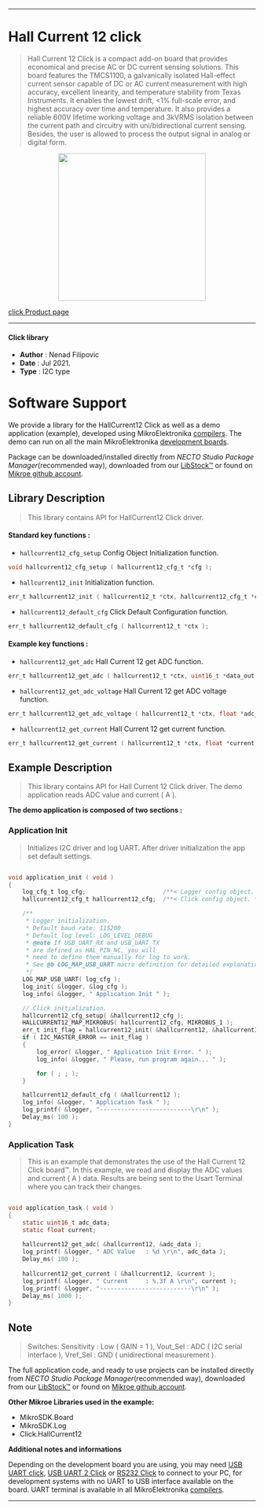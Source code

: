 
---
# Hall Current 12 click

> Hall Current 12 Click is a compact add-on board that provides economical and precise AC or DC current sensing solutions. This board features the TMCS1100, a galvanically isolated Hall-effect current sensor capable of DC or AC current measurement with high accuracy, excellent linearity, and temperature stability from Texas Instruments. It enables the lowest drift, <1% full-scale error, and highest accuracy over time and temperature. It also provides a reliable 600V lifetime working voltage and 3kVRMS isolation between the current path and circuitry with uni/bidirectional current sensing. Besides, the user is allowed to process the output signal in analog or digital form.

<p align="center">
  <img src="https://download.mikroe.com/images/click_for_ide/hallcurrent12_click.png" height=300px>
</p>

[click Product page](https://www.mikroe.com/hall-current-12-click)

---


#### Click library

- **Author**        : Nenad Filipovic
- **Date**          : Jul 2021.
- **Type**          : I2C type


# Software Support

We provide a library for the HallCurrent12 Click
as well as a demo application (example), developed using MikroElektronika
[compilers](https://www.mikroe.com/necto-studio).
The demo can run on all the main MikroElektronika [development boards](https://www.mikroe.com/development-boards).

Package can be downloaded/installed directly from *NECTO Studio Package Manager*(recommended way), downloaded from our [LibStock&trade;](https://libstock.mikroe.com) or found on [Mikroe github account](https://github.com/MikroElektronika/mikrosdk_click_v2/tree/master/clicks).

## Library Description

> This library contains API for HallCurrent12 Click driver.

#### Standard key functions :

- `hallcurrent12_cfg_setup` Config Object Initialization function.
```c
void hallcurrent12_cfg_setup ( hallcurrent12_cfg_t *cfg );
```

- `hallcurrent12_init` Initialization function.
```c
err_t hallcurrent12_init ( hallcurrent12_t *ctx, hallcurrent12_cfg_t *cfg );
```

- `hallcurrent12_default_cfg` Click Default Configuration function.
```c
err_t hallcurrent12_default_cfg ( hallcurrent12_t *ctx );
```

#### Example key functions :

- `hallcurrent12_get_adc` Hall Current 12 get ADC function.
```c
err_t hallcurrent12_get_adc ( hallcurrent12_t *ctx, uint16_t *data_out );
```

- `hallcurrent12_get_adc_voltage` Hall Current 12 get ADC voltage function.
```c
err_t hallcurrent12_get_adc_voltage ( hallcurrent12_t *ctx, float *adc_vtg );
```

- `hallcurrent12_get_current` Hall Current 12 get current function.
```c
err_t hallcurrent12_get_current ( hallcurrent12_t *ctx, float *current );
```

## Example Description

> This library contains API for Hall Current 12 Click driver.
> The demo application reads ADC value and current ( A ).

**The demo application is composed of two sections :**

### Application Init

> Initializes I2C driver and log UART.
> After driver initialization the app set default settings.

```c

void application_init ( void ) 
{
    log_cfg_t log_cfg;                      /**< Logger config object. */
    hallcurrent12_cfg_t hallcurrent12_cfg;  /**< Click config object. */

    /** 
     * Logger initialization.
     * Default baud rate: 115200
     * Default log level: LOG_LEVEL_DEBUG
     * @note If USB_UART_RX and USB_UART_TX 
     * are defined as HAL_PIN_NC, you will 
     * need to define them manually for log to work. 
     * See @b LOG_MAP_USB_UART macro definition for detailed explanation.
     */
    LOG_MAP_USB_UART( log_cfg );
    log_init( &logger, &log_cfg );
    log_info( &logger, " Application Init " );

    // Click initialization.
    hallcurrent12_cfg_setup( &hallcurrent12_cfg );
    HALLCURRENT12_MAP_MIKROBUS( hallcurrent12_cfg, MIKROBUS_1 );
    err_t init_flag = hallcurrent12_init( &hallcurrent12, &hallcurrent12_cfg );
    if ( I2C_MASTER_ERROR == init_flag ) 
    {
        log_error( &logger, " Application Init Error. " );
        log_info( &logger, " Please, run program again... " );

        for ( ; ; );
    }

    hallcurrent12_default_cfg ( &hallcurrent12 );
    log_info( &logger, " Application Task " );
    log_printf( &logger, "--------------------------\r\n" );
    Delay_ms( 100 );
}

```

### Application Task

> This is an example that demonstrates the use of the Hall Current 12 Click board™.
> In this example, we read and display the ADC values and current ( A ) data.
> Results are being sent to the Usart Terminal where you can track their changes.

```c

void application_task ( void ) 
{
    static uint16_t adc_data;
    static float current;
    
    hallcurrent12_get_adc( &hallcurrent12, &adc_data );
    log_printf( &logger, " ADC Value   : %d \r\n", adc_data );
    Delay_ms( 100 );
    
    hallcurrent12_get_current ( &hallcurrent12, &current );
    log_printf( &logger, " Current     : %.3f A \r\n", current );
    log_printf( &logger, "--------------------------\r\n" );
    Delay_ms( 1000 );
}

```

## Note

> Switches: 
>    Sensitivity : Low ( GAIN = 1 ),
>    Vout_Sel    : ADC ( I2C serial interface ),
>    Vref_Sel    : GND (  unidirectional measurement ).

The full application code, and ready to use projects can be installed directly from *NECTO Studio Package Manager*(recommended way), downloaded from our [LibStock&trade;](https://libstock.mikroe.com) or found on [Mikroe github account](https://github.com/MikroElektronika/mikrosdk_click_v2/tree/master/clicks).

**Other Mikroe Libraries used in the example:**

- MikroSDK.Board
- MikroSDK.Log
- Click.HallCurrent12

**Additional notes and informations**

Depending on the development board you are using, you may need
[USB UART click](https://www.mikroe.com/usb-uart-click),
[USB UART 2 Click](https://www.mikroe.com/usb-uart-2-click) or
[RS232 Click](https://www.mikroe.com/rs232-click) to connect to your PC, for
development systems with no UART to USB interface available on the board. UART
terminal is available in all MikroElektronika
[compilers](https://shop.mikroe.com/compilers).

---
